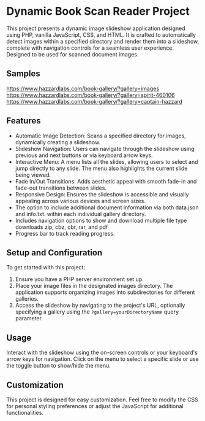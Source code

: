 <h1>Dynamic Book Scan Reader Project</h1>
<p>This project presents a dynamic image slideshow application designed using PHP, vanilla JavaScript, CSS, and HTML. It is crafted to automatically detect images within a specified directory and render them into a slideshow, complete with navigation controls for a seamless user experience.
Designed to be used for scanned document images.
</p>

<h2>Samples</h2>
<p>
    <a stlye="color:#fff;" href="https://www.hazzardlabs.com/book-gallery/?gallery=images" target="_blank">https://www.hazzardlabs.com/book-gallery/?gallery=images</a><br />
    <a stlye="color:#fff;" href="https://www.hazzardlabs.com/book-gallery/?gallery=spirit-460106" target="_blank">https://www.hazzardlabs.com/book-gallery/?gallery=spirit-460106</a><br />
    <a href="https://www.hazzardlabs.com/book-gallery/?gallery=captain-hazzard">https://www.hazzardlabs.com/book-gallery/?gallery=captain-hazzard</a>
</p>

<h2>Features</h2>
<ul>
    <li>Automatic Image Detection: Scans a specified directory for images, dynamically creating a slideshow.</li>
    <li>Slideshow Navigation: Users can navigate through the slideshow using previous and next buttons or via keyboard arrow keys.</li>
    <li>Interactive Menu: A menu lists all the slides, allowing users to select and jump directly to any slide. The menu also highlights the current slide being viewed.</li>
    <li>Fade In/Out Transitions: Adds aesthetic appeal with smooth fade-in and fade-out transitions between slides.</li>
    <li>Responsive Design: Ensures the slideshow is accessible and visually appealing across various devices and screen sizes.</li>
    <li>The option to include additional document information via both data.json and info.txt. within each individual gallery directory.</li>
    <li>Includes navigation options to show and download multiple file type downloads zip, cbz, cbr, rar, and pdf</li>
    <li>Progress bar to track reading progress.</li>
</ul>

<h2>Setup and Configuration</h2>
<p>To get started with this project:</p>
<ol>
    <li>Ensure you have a PHP server environment set up.</li>
    <li>Place your image files in the designated images directory. The application supports organizing images into subdirectories for different galleries.</li>
    <li>Access the slideshow by navigating to the project's URL, optionally specifying a gallery using the <code>?gallery=yourDirectoryName</code> query parameter.</li>
</ol>

<h2>Usage</h2>
<p>Interact with the slideshow using the on-screen controls or your keyboard's arrow keys for navigation. Click on the menu to select a specific slide or use the toggle button to show/hide the menu.</p>

<h2>Customization</h2>
<p>This project is designed for easy customization. Feel free to modify the CSS for personal styling preferences or adjust the JavaScript for additional functionalities.</p>
